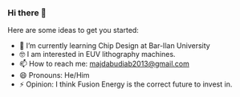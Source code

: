 ### Hi there 👋


Here are some ideas to get you started:
- 🌱 I’m currently learning Chip Design at Bar-Ilan University
- 🤓 I am interested in EUV lithography machines.
- 📫 How to reach me: majdabudiab2013@gmail.com
- 😄 Pronouns: He/Him
- ⚡ Opinion: I think Fusion Energy is the correct future to invest in.
